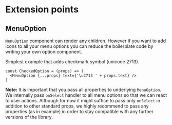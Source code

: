 # Extension points

## MenuOption
`MenuOption` component can render any children. However if you want to add icons to all your menu options you can reduce the boilerplate code by writing your own option component.

Simplest example that adds checkmark symbol (unicode 2713).
```
const CheckedOption = (props) => (
  <MenuOption {...props} text={'\u2713 ' + props.text} />
)
```

**Note:** It is important that you pass all properties to underlying `MenuOption`. We internally pass `onSelect` handler to all menu options so that we can react to user actions. Although for now it might suffice to pass only `onSelect` in addition to other standard props, we highly recommend to pass any properties (as in example) in order to stay compatible with any further versions of the library.
